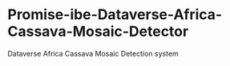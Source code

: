 # Promise-ibe-Dataverse-Africa-Cassava-Mosaic-Detector
Dataverse Africa Cassava Mosaic Detection system
